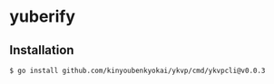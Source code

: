 # yuberify


## Installation

```bash
$ go install github.com/kinyoubenkyokai/ykvp/cmd/ykvpcli@v0.0.3
```
